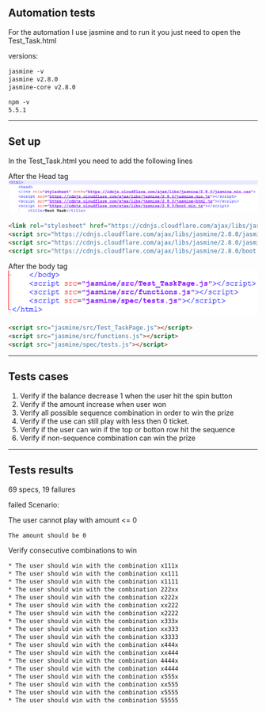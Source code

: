 ## Automation tests

For the automation I use jasmine and to run it you just need to open the Test_Task.html

versions:
```
jasmine -v
jasmine v2.8.0
jasmine-core v2.8.0
```
```
npm -v
5.5.1
```

---

## Set up

In the Test_Task.html you need to add the following lines

After the Head tag
![After head][afterHead]
```html
<link rel="stylesheet" href="https://cdnjs.cloudflare.com/ajax/libs/jasmine/2.8.0/jasmine.min.css">
<script src="https://cdnjs.cloudflare.com/ajax/libs/jasmine/2.8.0/jasmine.min.js"></script>
<script src="https://cdnjs.cloudflare.com/ajax/libs/jasmine/2.8.0/jasmine-html.js"></script>
<script src="https://cdnjs.cloudflare.com/ajax/libs/jasmine/2.8.0/boot.min.js"></script>
```

After the body tag
![After body][afterBody]
```html
<script src="jasmine/src/Test_TaskPage.js"></script>
<script src="jasmine/src/functions.js"></script>
<script src="jasmine/spec/tests.js"></script>
```

[afterBody]: /afterBody.PNG "afterBody"
[afterHead]: /afterHead.PNG "afterHead"


---

## Tests cases

1. Verify if the balance decrease 1 when the user hit the spin button
2. Verify if the amount increase when user won
3. Verify all possible sequence combination in order to win the prize
4. Verify if the use can still play with less then 0 ticket.
5. Verify if the user can win if the top or botton row hit the sequence
6. Verify if non-sequence combination can win the prize

--- 

## Tests results

69 specs, 19 failures

failed Scenario:

The user cannot play with amount <= 0

    The amount should be 0

Verify consecutive combinations to win

	* The user should win with the combination x111x
	* The user should win with the combination xx111
	* The user should win with the combination x1111
	* The user should win with the combination 222xx
	* The user should win with the combination x222x
	* The user should win with the combination xx222
	* The user should win with the combination x2222
	* The user should win with the combination x333x
	* The user should win with the combination xx333
	* The user should win with the combination x3333
	* The user should win with the combination x444x
	* The user should win with the combination xx444
	* The user should win with the combination 4444x
	* The user should win with the combination x4444
	* The user should win with the combination x555x
	* The user should win with the combination xx555
	* The user should win with the combination x5555
	* The user should win with the combination 55555